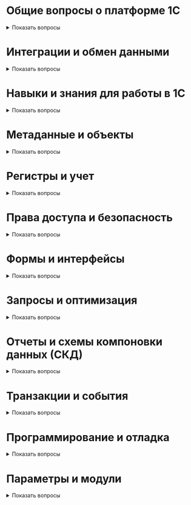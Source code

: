 
# Общие вопросы о платформе 1С

<details>
  <summary>Показать вопросы</summary>

  
  <details>
  <summary>1. Расскажите о вашем опыте работы с платформой 1С.</summary>
  <!-- Ответ -->
</details>

<details>
  <summary>2. Какие версии 1С вы использовали в своей работе?</summary>
  <!-- Ответ -->
</details>

<details>
  <summary>3. Какие типовые конфигурации 1С вы знаете и с какими работали?</summary>
  <!-- Ответ -->
</details>

</details>



# Интеграции и обмен данными

<details>
  <summary>Показать вопросы</summary>

  <details>
    <summary>1. Почему интеграции и обмен данными в 1С становятся все более востребованными?</summary>
    <!-- Ответ -->
  </details>

  <details>
    <summary>2. Какие навыки и знания необходимы для работы с интеграциями и обменом данными в 1С?</summary>
    <!-- Ответ -->
  </details>

  <details>
    <summary>3. Как настроить обмен данными между различными конфигурациями 1С?</summary>
    <!-- Ответ -->
  </details>

  <details>
    <summary>4. Что такое план обмена и как его настроить?</summary>
    <!-- Ответ -->
  </details>

  <details>
    <summary>5. Чем веб-сервис отличается от HTTP-сервиса?</summary>
    <!-- Ответ -->
  </details>

  <details>
    <summary>6. Что нужно сделать для публикации веб-сервиса в 1С?</summary>
    <!-- Ответ -->
  </details>

  <details>
    <summary>7. Как определить, опубликован ли веб-сервис, к которому мы обращаемся программно?</summary>
    <!-- Ответ -->
  </details>

  <details>
    <summary>8. Можно ли через веб-сервис возвращать двоичные данные и как это сделать?</summary>
    <!-- Ответ -->
  </details>

  <details>
    <summary>9. Как использовать JavaScript и HTTP сервисы для создания тонкого клиента и интеграции с 1С?</summary>
    <!-- Ответ -->
  </details>

  <details>
    <summary>10. Какие инструменты и технологии используются для интеграции 1С с внешними системами, такими как веб-сервисы и XDTO пакеты?</summary>
    <!-- Ответ -->
  </details>

  <details>
    <summary>11. Как оптимально писать программный код для интеграции 1С с внешними системами?</summary>
    <!-- Ответ -->
  </details>

  <details>
    <summary>12. Какие настройки и механизмы необходимо учитывать при интеграции 1С с внешними системами через COM соединение?</summary>
    <!-- Ответ -->
  </details>

  <details>
    <summary>13. Как правильно использовать общие модули и их настройки для интеграции 1С с другими системами?</summary>
    <!-- Ответ -->
  </details>

</details>

# Навыки и знания для работы в 1С

<details>
  <summary>Показать вопросы</summary>

  <details>
    <summary>1. Какие минимальные знания и навыки необходимы для успешной работы в 1С?</summary>
    <!-- Ответ -->
  </details>

  <details>
    <summary>2. Почему важно знать основные объекты и оперативный учет в 1С?</summary>
    <!-- Ответ -->
  </details>

  <details>
    <summary>3. Какие курсы и материалы рекомендуются для изучения основных объектов и оперативного учета в 1С?</summary>
    <!-- Ответ -->
  </details>

</details>

# Метаданные и объекты

<details>
  <summary>Показать вопросы</summary>

  <details>
    <summary>1. Объясните, что такое метаданные в 1С и как они используются.</summary>
    <!-- Ответ -->
  </details>

  <details>
    <summary>2. Как создать и настроить новый справочник в 1С?</summary>
    <!-- Ответ -->
  </details>

</details>

# Регистры и учет

<details>
  <summary>Показать вопросы</summary>

  <details>
    <summary>1. Что такое регистры сведений и как они отличаются от регистров накопления?</summary>
    <!-- Ответ -->
  </details>

  <details>
    <summary>2. Настройте регистр накопления для учета остатков товаров на складе.</summary>
    <!-- Ответ -->
  </details>

  <details>
    <summary>3. Какие есть виртуальные таблицы в регистрах накопления?</summary>
    <!-- Ответ -->
  </details>

  <details>
    <summary>4. Как создаются индексы в регистрах накопления в зависимости от измерений? Какие индексы будут использованы в том или ином случае?</summary>
    <!-- Ответ -->
  </details>

  <details>
    <summary>5. Что случится, если создать индекс по третьему измерению (по порядку)? Как пойдет поиск при указании первого и третьего поля в индексе?</summary>
    <!-- Ответ -->
  </details>

  <details>
    <summary>6. Какие блокировки существуют для регистров накопления?</summary>
    <!-- Ответ -->
  </details>

  <details>
    <summary>7. Какие виртуальные таблицы бывают в регистрах сведений?</summary>
    <!-- Ответ -->
  </details>

  <details>
    <summary>8. Могут ли быть таблицы итогов у регистров сведений?</summary>
    <!-- Ответ -->
  </details>

  <details>
    <summary>9. Какие виртуальные таблицы бывают у регистра сведений среза последних?</summary>
    <!-- Ответ -->
  </details>

  <details>
    <summary>10. Какие типы значений можно передавать в параметр "период" для регистра сведений?</summary>
    <!-- Ответ -->
  </details>

  <details>
    <summary>11. Какие виртуальные таблицы бывают у регистра накопления?</summary>
    <!-- Ответ -->
  </details>

  <details>
    <summary>12. Сколько таблиц агрегатов можно создавать для регистра накопления?</summary>
    <!-- Ответ -->
  </details>

  <details>
    <summary>13. Какие типы значений можно передавать в параметр "период" для регистра накопления?</summary>
    <!-- Ответ -->
  </details>

  <details>
    <summary>14. Как ускорить процесс получения данных из регистра накопления, если в большинстве случаев данные получаются в разрезе квартала и контрагента?</summary>
    <!-- Ответ -->
  </details>

  <details>
    <summary>15. Какие виртуальные таблицы бывают у регистра расчета?</summary>
    <!-- Ответ -->
  </details>

  <details>
    <summary>16. Что такое базовый вид расчета?</summary>
    <!-- Ответ -->
  </details>

  <details>
    <summary>17. Что такое вытесняющий вид расчета?</summary>
    <!-- Ответ -->
  </details>

  <details>
    <summary>18. Что такое ведущий вид расчета?</summary>
    <!-- Ответ -->
  </details>

  <details>
    <summary>19. Когда появляются виртуальные таблицы субконто у регистра бухгалтерии?</summary>
    <!-- Ответ -->
  </details>

  <details>
    <summary>20. Как сделать так, чтобы при получении данных из виртуальной таблицы остатки у нас субконто 1 всегда был складом, а субконто 2 — номенклатурой, вне зависимости от счета?</summary>
    <!-- Ответ -->
  </details>

  <details>
    <summary>21. Как сделать так, чтобы по одному из видов субконто не хранились остатки?</summary>
    <!-- Ответ -->
  </details>

  <details>
    <summary>22. Какие виртуальные таблицы бывают у регистра бухгалтерии?</summary>
    <!-- Ответ -->
  </details>

  <details>
    <summary>23. Почему в типовых конфигурациях обычно указывают максимум три субконто?</summary>
    <!-- Ответ -->
  </details>

</details>

# Права доступа и безопасность

<details>
  <summary>Показать вопросы</summary>

  <details>
    <summary>1. Как настроить права доступа в 1С?</summary>
    <!-- Ответ -->
  </details>

</details>

# Формы и интерфейсы

<details>
  <summary>Показать вопросы</summary>

  <details>
    <summary>1. Объясните, что такое управляемые формы и как они отличаются от обычных форм.</summary>
    <!-- Ответ -->
  </details>

  <details>
    <summary>2. Как передать табличную часть между формами (например, из формы выбора в документ)?</summary>
    <!-- Ответ -->
  </details>

  <details>
    <summary>3. Как в зависимости от реквизита открыть разные формы объекта?</summary>
    <!-- Ответ -->
  </details>

  <details>
    <summary>4. Почему обращаться к реквизитам через точку - плохо?</summary>
    <!-- Ответ -->
  </details>

  <details>
    <summary>5. Как определить, есть ли в таблице значений колонка "Ставка НДС"?</summary>
    <!-- Ответ -->
  </details>

  <details>
    <summary>6. Как в модуле формы обратиться к экспортной процедуре, которая находится в модуле данного объекта?</summary>
    <!-- Ответ -->
  </details>

  <details>
    <summary>7. Как установить видимость элемента формы в зависимости от того, является ли объект новым или существующим?</summary>
    <!-- Ответ -->
  </details>

  <details>
    <summary>8. Как заполнить реквизит "Ответственный" только когда документ новый?</summary>
    <!-- Ответ -->
  </details>

  <details>
    <summary>9. Где и как заполнять реквизит "Ответственный" при создании нового документа?</summary>
    <!-- Ответ -->
  </details>

  <details>
    <summary>10. Как заполнить реквизит "Ответственный" текущим пользователем при создании документа?</summary>
    <!-- Ответ -->
  </details>

  <details>
    <summary>11. Как заполнить реквизит "Организация" по умолчанию для данного пользователя?</summary>
    <!-- Ответ -->
  </details>

  <details>
    <summary>12. Где и как проверять заполнение реквизитов "Контрагент" и "Договор" при проведении документа?</summary>
    <!-- Ответ -->
  </details>

</details>

# Запросы и оптимизация

<details>
  <summary>Показать вопросы</summary>

  <details>
    <summary>1. Напишите простой запрос для выборки данных из справочника.</summary>
    <!-- Ответ -->
  </details>

  <details>
    <summary>2. Как оптимизировать производительность запросов в 1С?</summary>
    <!-- Ответ -->
  </details>

  <details>
    <summary>3. Какой метод обхода результата запроса будет более оптимальным: через выборку или выгрузку в таблицу значений, и почему?</summary>
    <!-- Ответ -->
  </details>

  <details>
    <summary>4. Как правильно писать запросы в 1С для оптимизации производительности?</summary>
    <!-- Ответ -->
  </details>

  <details>
    <summary>5. Для чего используется конструкция "Разрешенные" в запросах 1С?</summary>
    <!-- Ответ -->
  </details>

  <details>
    <summary>6. Как наложить отбор по договорам, относящимся к выбранному контрагенту, в отчете с использованием схемы компоновки данных?</summary>
    <!-- Ответ -->
  </details>

  <details>
    <summary>7. Как вывести таблицу значений в отчете с использованием схемы компоновки данных?</summary>
    <!-- Ответ -->
  </details>

  <details>
    <summary>8. Как сделать так, чтобы пользователь мог вводить параметр в отчете, и этот параметр использовался для подписи в отчете?</summary>
    <!-- Ответ -->
  </details>

</details>

# Отчеты и схемы компоновки данных (СКД)

<details>
  <summary>Показать вопросы</summary>

  <details>
    <summary>1. Как создать и настроить отчет в 1С?</summary>
    <!-- Ответ -->
  </details>

  <details>
    <summary>2. Создайте отчет, который показывает продажи по месяцам.</summary>
    <!-- Ответ -->
  </details>

  <details>
    <summary>3. Как использовать свойства компоновки данных для изменения представления поля в отчете?</summary>
    <!-- Ответ -->
  </details>

  <details>
    <summary>4. Как сделать так, чтобы в отчете для поля "Номенклатура" представление было в виде "Наименование (Артикул)"?</summary>
    <!-- Ответ -->
  </details>

  <details>
    <summary>5. Как сделать так, чтобы поле "Адрес" в отчете выглядело как подчиненное поле к "Контрагенту"?</summary>
    <!-- Ответ -->
  </details>

  <details>
    <summary>6. Какие базовые знания о СКД (схемах компоновки данных) необходимы для работы в 1С?</summary>
    <!-- Ответ -->
  </details>

  <details>
    <summary>7. Как знание СКД помогает разработчику создавать более удобные и функциональные отчеты?</summary>
    <!-- Ответ -->
  </details>

</details>

# Транзакции и события

<details>
  <summary>Показать вопросы</summary>

  <details>
    <summary>1. Объясните, что такое транзакции в 1С и как они работают.</summary>
    <!-- Ответ -->
  </details>

  <details>
    <summary>2. Для чего нужны события ОбработкаПроведения, ПриЗаписи, ПередЗаписью, ОбработкаЗаполнения? Какие из них выполняются в транзакции и как это можно посмотреть?</summary>
    <!-- Ответ -->
  </details>

  <details>
    <summary>3. В чем разница между событиями "При создании на сервере" и "При чтении"?</summary>
    <!-- Ответ -->
  </details>

  <details>
    <summary>4. Как создать подписку на события для обработчика событий объекта, например, перед записью или обработку проведения?</summary>
    <!-- Ответ -->
  </details>

  <details>
    <summary>5. Как определить, изменен ли документ или нет, если изменения были внесены и затем отменены перед записью?</summary>
    <!-- Ответ -->
  </details>

  <details>
    <summary>6. Где и как регистрировать изменения в документе при использовании плана обмена?</summary>
    <!-- Ответ -->
  </details>

  <details>
    <summary>7. Почему в типовых конфигурациях часто запрещают авторегистрацию для многих объектов?</summary>
    <!-- Ответ -->
  </details>

  <details>
    <summary>8. Как исключить излишние транзакционные блокировки при работе с планом обмена?</summary>
    <!-- Ответ -->
  </details>

</details>

# Программирование и отладка

<details>
  <summary>Показать вопросы</summary>

  <details>
    <summary>1. Создайте обработку для загрузки данных из Excel в 1С.</summary>
    <!-- Ответ -->
  </details>

  <details>
    <summary>2. Какие методологии разработки вы используете при работе с 1С?</summary>
    <!-- Ответ -->
  </details>

  <details>
    <summary>3. Как вы тестируете свои разработки в 1С?</summary>
    <!-- Ответ -->
  </details>

  <details>
    <summary>4. Как вы документируете свои решения и код?</summary>
    <!-- Ответ -->
  </details>

  <details>
    <summary>5. Как удалить все элементы со значением 4 из массива, содержащего 20 тысяч строк?</summary>
    <!-- Ответ -->
  </details>

  <details>
    <summary>6. Как выгрузить реквизит из источника в приемник, если в источнике на один реквизит больше?</summary>
    <!-- Ответ -->
  </details>

  <details>
    <summary>7. Как считаются итоги в регистрах накопления на дату в середине месяца? Пересчитываются ли они при проведении задним числом?</summary>
    <!-- Ответ -->
  </details>

  <details>
    <summary>8. Как производить отладку программного кода, выполняемого в фоновом задании, если работает сервер 1С:Предприятие?</summary>
    <!-- Ответ -->
  </details>

  <details>
    <summary>9. Какие настройки нужно сделать в конфигурации для включения отладки фоновых заданий?</summary>
    <!-- Ответ -->
  </details>

</details>

# Параметры и модули

<details>
  <summary>Показать вопросы</summary>
	
---

  <details>
    <summary>1. Для чего нужна галочка "Сервер" в общих модулях?</summary>
&nbsp;
	  
> Флаг "Сервер" в общих модулях используется для обозначения общих модулей,в составе которых планируется размещать алгоритмы для выполнения на сервере.

  </details>

  <details>
    <summary>2. Для чего нужна галочка "Клиент" в общих модулях?</summary>
&nbsp;
 
>Флаг "Клиент" в общих модулях 1С регламентирует, могут ли процедуры модуля выполняться на стороне клиента.

  </details>

  <details>
    <summary>3. Для чего нужна галочка "Внешнее соединение" в общих модулях?</summary>
&nbsp;
  
> Флаг "Внешнее соединение". Экспортные функции такого модуля могут быть вызваны при подключении из внешнего источника. 
  
  </details>

  <details>
    <summary>4. Для чего нужно свойство "Повторное использование возвращаемых значений"?</summary>
&nbsp;
 
> Использование данного свойства позволяет сохранять в кеше параметры и результат функций. Работает только для функций в неглобальных общих модулях. При первом вызове такой функции она будет выполнена как обычно.

  </details>

  <details>
    <summary>5. Как работает система при использовании свойства "Повторное использование возвращаемых значений" на время вызова сервера?</summary>
&nbsp;   
	  
> -  При использовании свойства «Повторное использование возвращаемых значений» на время вызовасервера при обращении к экспортируемым методам общих модулей с установленными флагами «Сервер» и «Вызов сервера» из клиентского приложения кэширование значений, возвращаемых методами, выполняется как на клиенте, так и на сервере.


 > -  В процессе вызова платформа предпринимает попытку поиска возвращаемого значения в клиентском кэше. В случае успешного поиска возвращается найденное значение. Если значение не найдено в клиентском кэше, то выполняется вызов сервера,и значение ищется в серверном кэше. В случае успешного поиска возвращается найденное значение.
   
  </details>

  <details>
    <summary>6. Как работает система при использовании свойства "Повторное использование возвращаемых значений" на время сеанса?</summary>
&nbsp;

> -  При использовании свойства «Повторное использование возвращаемых значений» на время сеанса при обращении к экспортируемым методам общих модулей с установленными флагами «Сервер» и «Вызов сервера» из клиентского приложения кэширование значений, возвращаемых методами, выполняется как на клиенте, так и на сервере.
> 
> -  В процессе вызова платформа предпринимает попытку поиска возвращаемого значения в клиентском кэше. В случае успешного поиска возвращается найденное значение. Если значение не найдено в клиентском кэше, то выполняется вызов сервера, и значение ищется в серверном кэше. В случае успешного поиска возвращается найденное значение. Если и в серверном кэше значение не найдено, то выполняется тело метода, его результат помещается в серверный кэш, передаётся на клиента, помещается в клиентский кэш и выдаётся источнику вызова.


  </details>

  <details>
    <summary>7. Какие галочки обязательно должны быть проставлены у общего модуля?</summary>
    &nbsp;
	  
|     | Тип общего модуля                  | Пример наименования                                     | Вызов сервера | Сервер   | Внешнее соединение   | Клиент (обычное приложение)  | Клиент (управляемое приложение)  |     |
| --- | ---------------------------------- | ------------------------------------------------------- | ------------- | -------- | -------------------- | ---------------------------- | -------------------------------- | --- |
| 1   | Серверный                          | ОбщегоНазначения (или ОбщегоНазначенияСервер)           |               | +        | +                    | +                            |                                  |     |
| 2   | Серверный для вызова с клиента     | ОбщегоНазначенияВызовСервера                            | +             | +        |                      |                              |                                  |     |
| 3   | Клиентский                         | ОбщегоНазначенияКлиент (или ОбщегоНазначенияГлобальный) |               |          |                      | +                            | +                                |     |
| 4   | Клиент-серверный                   | ОбщегоНазначенияКлиентСервер                            |               | +        | +                    | +                            | +                                |     |
  
  </details>

  <details>
    <summary>8. Где устанавливаются начальные значения параметров сеанса?</summary>
&nbsp;
    
> -  Параметры сеанса устанавливаются в модуле «Модуль сеанса», который исполняется первым при старте системы.
       
> -  В этом модуле есть стандартный обработчик события — «УстановкаПараметровСеанса()».

> -  Если попытаться обратиться к параметрам сеанса, значения которых не инициализированы, то произойдёт ошибка.
    
  </details>

  <details>
    <summary>9. Когда вызывается обработчик события в модуле сеанса?</summary>
&nbsp;
    
> -  Событие «Установка параметров сеанса» в модуле сеанса вызывается в момент старта приложения.

> -  Кроме того, обработчик события «Установка параметров сеанса» вызывается в момент чтения параметра сеанса, который не был инициализирован.
    
  </details>
  
